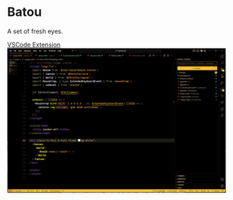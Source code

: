 # Batou

A set of fresh eyes.


[VSCode Extension](https://marketplace.visualstudio.com/items?itemName=landongn.batou)
![Batou screenshot](image.png)